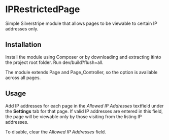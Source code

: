 # IPRestrictedPage
Simple Silverstripe module that allows pages to be viewable to certain IP addresses only.

## Installation
Install the module using Composer or by downloading and extracting itinto the project root folder. Run dev/build?flush=all.

The module extends Page and Page_Controller, so the option is available across all pages.

## Usage
Add IP addresses for each page in the _Allowed IP Addresses_ textfield under the **Settings** tab for that page. If valid IP addresses are entered in this field, the page will be viewable only by those visiting from the listing IP addresses.

To disable, clear the _Allowed IP Addresses_ field.